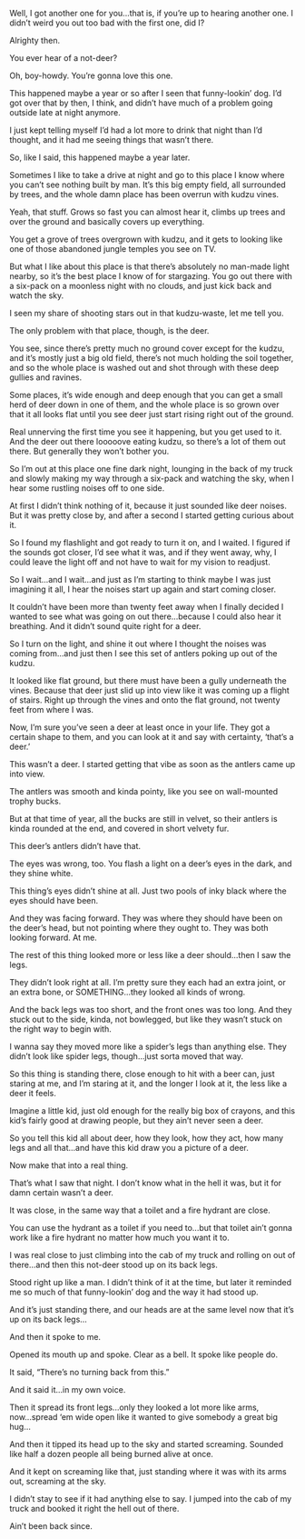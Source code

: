 Well, I got another one for you...that is, if you’re up to hearing another one.  I didn’t weird you out too bad with the first one, did I?

Alrighty then.

You ever hear of a not-deer?

Oh, boy-howdy.  You’re gonna love this one.

This happened maybe a year or so after I seen that funny-lookin’ dog.  I’d got over that by then, I think, and didn’t have much of a problem going outside late at night anymore.   

I just kept telling myself I’d had a lot more to drink that night than I’d thought, and it had me seeing things that wasn’t there.

So, like I said, this happened maybe a year later.   

Sometimes I like to take a drive at night and go to this place I know where you can’t see nothing built by man.  It’s this big empty field, all surrounded by trees, and the whole damn place has been overrun with kudzu vines.

Yeah, that stuff.  Grows so fast you can almost hear it, climbs up trees and over the ground and basically covers up everything.   

You get a grove of trees overgrown with kudzu, and it gets to looking like one of those abandoned jungle temples you see on TV.

But what I like about this place is that there’s absolutely no man-made light nearby, so it’s the best place I know of for stargazing.  You go out there with a six-pack on a moonless night with no clouds, and just kick back and watch the sky.   

I seen my share of shooting stars out in that kudzu-waste, let me tell you.

The only problem with that place, though, is the deer.  

You see, since there’s pretty much no ground cover except for the kudzu, and it’s mostly just a big old field, there’s not much holding the soil together, and so the whole place is washed out and shot through with these deep gullies and ravines.

Some places, it’s wide enough and deep enough that you can get a small herd of deer down in one of them, and the whole place is so grown over that it all looks flat until you see deer just start rising right out of the ground.

Real unnerving the first time you see it happening, but you get used to it.  And the deer out there looooove eating kudzu, so there’s a lot of them out there.  But generally they won’t bother you.

So I’m out at this place one fine dark night, lounging in the back of my truck and slowly making my way through a six-pack and watching the sky, when I hear some rustling noises off to one side.

At first I didn’t think nothing of it, because it just sounded like deer noises.  But it was pretty close by, and after a second I started getting curious about it.

So I found my flashlight and got ready to turn it on, and I waited.  I figured if the sounds got closer, I’d see what it was, and if they went away, why, I could leave the light off and not have to wait for my vision to readjust.

So I wait...and I wait...and just as I’m starting to think maybe I was just imagining it all, I hear the noises start up again and start coming closer.   

It couldn’t have been more than twenty feet away when I finally decided I wanted to see what was going on out there...because I could also hear it breathing.  And it didn’t sound quite right for a deer.

So I turn on the light, and shine it out where I thought the noises was coming from...and just then I see this set of antlers poking up out of the kudzu.

It looked like flat ground, but there must have been a gully underneath the vines.  Because that deer just slid up into view like it was coming up a flight of stairs.  Right up through the vines and onto the flat ground, not twenty feet from where I was.

Now, I’m sure you’ve seen a deer at least once in your life.  They got a certain shape to them, and you can look at it and say with certainty, ‘that’s a deer.’

This wasn’t a deer.  I started getting that vibe as soon as the antlers came up into view.   

The antlers was smooth and kinda pointy, like you see on wall-mounted trophy bucks.   

But at that time of year, all the bucks are still in velvet, so their antlers is kinda rounded at the end, and covered in short velvety fur.

This deer’s antlers didn’t have that.

The eyes was wrong, too.  You flash a light on a deer’s eyes in the dark, and they shine white.

This thing’s eyes didn’t shine at all.  Just two pools of inky black where the eyes should have been.

And they was facing forward.  They was where they should have been on the deer’s head, but not pointing where they ought to.  They was both looking forward.  At me.

The rest of this thing looked more or less like a deer should...then I saw the legs.   

They didn’t look right at all.  I’m pretty sure they each had an extra joint, or an extra bone, or SOMETHING...they looked all kinds of wrong.   

And the back legs was too short, and the front ones was too long.  And they stuck out to the side, kinda,  not bowlegged, but like they wasn’t stuck on the right way to begin with.

I wanna say they moved more like a spider’s legs than anything else.  They didn’t look like spider legs, though...just sorta moved that way.

So this thing is standing there, close enough to hit with a beer can, just staring at me, and I’m staring at it, and the longer I look at it, the less like a deer it feels.

Imagine a little kid, just old enough for the really big box of crayons, and this kid’s fairly good at drawing people, but they ain’t never seen a deer.

So you tell this kid all about deer, how they look, how they act, how many legs and all that...and have this kid draw you a picture of a deer.

Now make that into a real thing.

That’s what I saw that night.  I don’t know what in the hell it was, but it for damn certain wasn’t a deer.

It was close, in the same way that a toilet and a fire hydrant are close.

You can use the hydrant as a toilet if you need to...but that toilet ain’t gonna work like a fire hydrant no matter how much you want it to.

I was real close to just climbing into the cab of my truck and rolling on out of there...and then this not-deer stood up on its back legs.

Stood right up like a man.  I didn’t think of it at the time, but later it reminded me so much of that funny-lookin’ dog and the way it had stood up.

And it’s just standing there, and our heads are at the same level now that it’s up on its back legs…

And then it spoke to me.

Opened its mouth up and spoke.  Clear as a bell.  It spoke like people do.

It said, “There’s no turning back from this.”

And it said it...in my own voice.

Then it spread its front legs...only they looked a lot more like arms, now...spread ‘em wide open like it wanted to give somebody a great big hug…

And then it tipped its head up to the sky and started screaming.  Sounded like half a dozen people all being burned alive at once.

And it kept on screaming like that, just standing where it was with its arms out, screaming at the sky.

I didn’t stay to see if it had anything else to say.  I jumped into the cab of my truck and booked it right the hell out of there.  

Ain’t been back since.